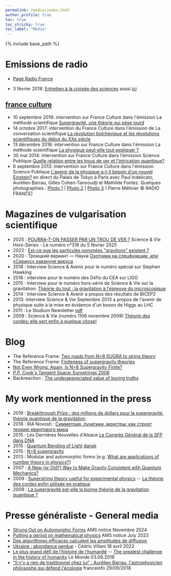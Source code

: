 ```yaml
---
permalink: /media/index.html
author_profile: true
toc: true
toc_stricky: true
toc_label: "Media"
---
```


{% include base_path %}


# Emissions de radio

* [Page Radio France](https://www.radiofrance.fr/personnes/pierre-vanhove)

* 3 février 2018:  [Entretien à la croisée des sciences](http://trensmissions.org/entretiens-croisee-des-sciences/entretien-a-croisee-sciences-3-fevrier-2018/) aussi [ici](http://rphalexandre.fr/images-imaginer-imaginaires/)

## [france culture](https://www.franceculture.fr/personne-pierre-vanhove)


* 10 septembre 2019: intervention sur France Culture dans l'émission La méthode scientifique [Supergravité, une théorie qui pèse lourd](https://www.franceculture.fr/emissions/la-methode-scientifique/supergravite-une-theorie-qui-pese-lourd)
* 14 octobre 2017: intervention du France Culture dans l'émission de La conversation scientifique [La révolution bolchevique et les révolutions scientifiques du début du XXe siècle](https://www.franceculture.fr/emissions/la-conversation-scientifique/la-revolution-bolchevique-et-les-revolutions-scientifiques-du-debut-du-xxe-siecle)
* 13 décembre 2016: intervention sur France Culture dans l'émission La méthode scientifique [La physique peut-elle tout expliquer ?](https://www.franceculture.fr/emissions/la-methode-scientifique/la-physique-peut-elle-tout-expliquer)
* 30 mai 2014: intervention sur France Culture dans l'émission Science Publique [Quelle relation entre les trous de ver et l'intrication quantique?](http://www.franceculture.fr/emission-science-publique-quelle-relation-entre-les-trous-de-ver-et-l-intrication-quantique-2014-05-)
* 6 septembre 2013: intervention sur France Culture dans l'émission Science Publique  [L'avenir de la physique a-t-il besoin d'un nouvel Einstein?](http://www.franceculture.fr/emission-science-publique-l-avenir-de-la-physique-a-t-il-besoin-d-un-nouvel-einstein-2013-09-06)  en direct du Palais de Tokyo à Paris avec Paul Indelicato, Aurélien Barrau, Gilles Cohen-Tannoudji et Mathilde Fontez. 
Quelques photographies : [Photo 1](http://www.flickr.com/photos/feuilllu/9689638379/in/set-72157635419400666) | [Photo 2](http://www.flickr.com/photos/feuilllu/9692810560/in/set-72157635419400666) | [Photo 3](http://www.flickr.com/photos/feuilllu/9689598659/in/set-72157635419400666)  ( Pierre Métivier © RADIO FRANCE)

# Magazines de vulgarisation scientifique

* 2025 : [POURRA-T-ON PASSER PAR UN TROU DE VER ?](https://www.science-et-vie.com/article-magazine/pourra-t-on-passer-par-un-trou-de-ver) Science & Vie Hors-Séries - Le numéro n°318 du 5 février 2025
* 2022 : [Est-ce que les particules nommées "gravitons" existent ?](https://www.sciencesetavenir.fr/fondamental/particules/est-ce-que-les-particules-nommees-gravitons-existent_162271)
* 2020 :  Троицкий вариант — Наука [Охотники на спецфункции, или «Сириус» накануне вируса](https://trv-science.ru/2020/04/07/sirius/)
* 2018 : Interview Science & Avenir pour le numéro spécial sur Stephen Hawking
* 2016 : interview pour le numéro des Défis du CEA sur LIGO
* 2015 : Interview pour le numéro hors-série de Science & Vie sur la gravitation: [Théorie du tout : la gravitation à l'épreuve du microscopique](https://www.science-et-vie.com/article-magazine/theorie-du-tout-la-gravitation-a-lepreuve-du-microscopique)
* 2014 : Interview Science & Avenir a propos des résultats de BICEP2
* 2013: Interview Science & Vie Septembre 2013 a propos de l'avenir de physique suite à la mise en évidence d'un boson de Higgs au LHC
* 2011 : Le Studium Newsletter [pdf](http://lestudium.cnrs-orleans.fr/anglais/rubriques/actu/conferences/conf_chamseddine/studiumconference_chamseddine.pdf)
* 2009 :  Science & Vie (numéro 1106 novembre 2009)  [Théorie des cordes: elle sert enfin à quelque chose!](https://www.science-et-vie.com/article-magazine/theorie-des-cordes-elle-sert-enfin-a-quelque-chose)

# Blog


* The Reference Frame: [Two roads from N=8 SUGRA to string theory](http://motls.blogspot.com/2008/07/two-roads-from-n8-sugra-to-string.html)
* The Reference Frame: [Finiteness of supergravity theories](http://motls.blogspot.com/2006/10/finiteness-of-supergravity-theories.html)
* [Not Even Wrong: Again, Is N=8 Supergravity Finite?](http://www.math.columbia.edu/~woit/wordpress/?p=485)
* [P.P. Cook's Tangent Space: Eurostrings 2008](http://ppcook.blogspot.com/2008/06/eurostrings-2008.html)
* Backreaction : [The underappreciated value of boring truths](http://backreaction.blogspot.fr/2014/11/the-underappreciated-value-of-boring.html)

# My work mentionned in the press


* 2019 : [Breakthrough Prize : des millions de dollars pour la supergravité, théorie quantique de la gravitation](https://www.futura-sciences.com/sciences/actualites/physique-breakthrough-prize-millions-dollars-supergravite-theorie-quantique-gravitation-19338/)
* 2018 : RIA Novosti : [Симметрия, лунатики, монстры: как строят теорию квантового мира](https://ria.ru/science/20180225/1515163705.html)
* 2015 : Les Dernières Nouvelles d'Alsace  [Le Congrès Général de la SFP dans DNA](https://www.sfpnet.fr/le-congres-general-de-la-sfp-dans-dna)
* 2015 : [Quantum Bending of Light](http://physics.aps.org/synopsis-for/10.1103/PhysRevLett.114.061301) [dansk](http://videnskab.dk/miljo-naturvidenskab/danske-forskere-beregner-lysets-bojning-med-kvantefysik) 
* 2015 : [N=8 supergravity](http://www.futura-sciences.com/magazines/matiere/infos/actu/d/physique-supergravite-elle-bonne-theorie-gravitation-quantique-19338/)  
* 2013 : Modular and automorphic forms [e.g. [What are applications of number theory in physics?](https://math.stackexchange.com/questions/462216/what-are-applications-of-number-theory-in-physics)]
* 2007 : [A New (or Old?) Way to Make Gravity Consistent with Quantum Mechanics?](http://today.slac.stanford.edu/feature/2007/ROW-032907.asp)
* 2009 : [Superstring theory useful for experimental physics](http://phys.org/news176125202.html) -- [La théorie des cordes enfin utilisée en pratique](http://www.rtflash.fr/theorie-cordes-enfin-utilisee-en-pratique/article)
* 2009 : [La supergravité est-elle la bonne théorie de la gravitation quantique ?](http://www.futura-sciences.com/magazines/matiere/infos/actu/d/physique-supergravite-elle-bonne-theorie-gravitation-quantique-19338/)

# Presse généraliste - General media

* [Strung Out on Automorphic Forms](https://mathvoices.ams.org/featurecolumn/2024/11/01/strung-out-on-automorphic-forms/) AMS notice Novembre 2024
* [Putting a period on mathematical physics](https://mathvoices.ams.org/featurecolumn/2023/07/01/period-math-physics/) AMS notice July 2023
*  [Des algorithmes efficaces calculent les amplitudes de diffusion](https://www.cea.fr/drf/Pages/Actualites/En-direct-des-labos/2023/des-algorithmes-efficaces-calculent-les-amplitudes-de-diffusion.aspx)
* [Ukraine : abondance perdue](https://lesfrancais.press/ukraine-abondance-perdue/) - Cédric Villani 18 avril 2022 
* [Le plus grand défi de l’histoire de l’humanité](https://www.lemonde.fr/idees/article/2018/09/03/le-plus-grand-defi-de-l-histoire-de-l-humanite-l-appel-de-200-personnalites-pour-sauver-la-planete_5349380_3232.html) -- [The greatest challenge in the history of humanity](https://www.lemonde.fr/idees/article/2018/09/03/the-greatest-challenge-in-the-history-of-humanity-a-call-to-save-the-earth-by-200-personalities_5349631_3232.html) Le Monde   03.09.2018 
* ["Il n'y a rien de traditionnel chez lui" : Aurélien Barrau, l'astrophysicien philosophe qui défend l'écologie](https://www.francetvinfo.fr/sante/environnement-et-sante/il-n-y-a-rien-de-traditionnel-chez-lui-aurelien-barrau-l-astrophysicien-philosophe-qui-defend-l-ecologie_2958039.html) franceinfo 29/09/2018 
